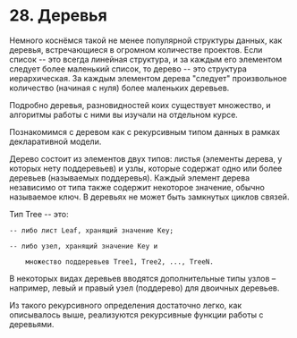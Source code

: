 # 28. Деревья
Немного коснёмся такой не менее популярной структуры данных, как деревья, встречающиеся в огромном количестве проектов. Если список -- это всегда линейная структура, и за каждым его элементом следует более маленький список, то дерево -- это структура иерархическая. За каждым элементом дерева "следует" произвольное количество (начиная с нуля) более маленьких деревьев.

Подробно деревья, разновидностей коих существует множество, и алгоритмы работы с ними вы изучали на отдельном курсе.

Познакомимся с деревом как с рекурсивным типом данных в рамках декларативной модели.

Дерево состоит из элементов двух типов: листья (элементы дерева, у которых нету поддеревьев) и узлы, которые содержат одно или более деревьев (называемых поддеревья). Каждый элемент дерева независимо от типа также содержит некоторое значение, обычно называемое ключ. В деревьях не может быть замкнутых циклов связей.

Тип Tree -- это:

    -- либо лист Leaf, хранящий значение Key;

    -- либо узел, хранящий значение Key и 

        множество поддеревьев Tree1, Tree2, ..., TreeN.
В некоторых видах деревьев вводятся дополнительные типы узлов – например, левый и правый узел (поддерево) для двоичных деревьев.

Из такого рекурсивного определения достаточно легко, как описывалось выше, реализуются рекурсивные функции работы с деревьями.


